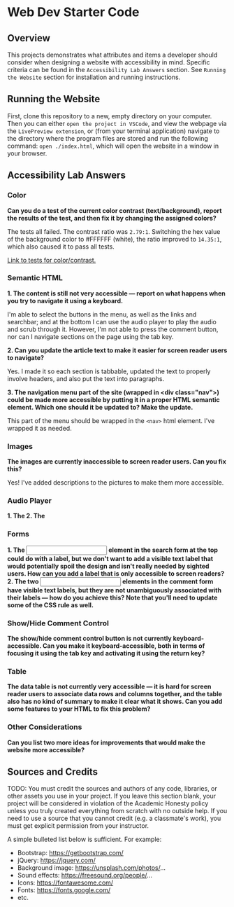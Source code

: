 # Web Dev Starter Code

## Overview

This projects demonstrates what attributes and items a developer should consider when designing a website with accessibility in mind. Specific criteria can be found in the `Accessibility Lab Answers` section. See `Running the Website` section for installation and running instructions.

## Running the Website
First, clone this repository to a new, empty directory on your computer. Then you can either `open the project in VSCode`, and view the webpage via the `LivePreview extension`, or (from your terminal application) navigate to the directory where the program files are stored and run the following command: `open ./index.html`, which will open the website in a window in your browser. 

## Accessibility Lab Answers
### Color
**Can you do a test of the current color contrast (text/background), report the results of the test, and then fix it by changing the assigned colors?**

The tests all failed. The contrast ratio was `2.79:1`. Switching the hex value of the background color to #FFFFFF (white), the ratio improved to `14.35:1`, which also caused it to pass all tests. 

[Link to tests for color/contrast.](https://webaim.org/resources/contrastchecker/)

### Semantic HTML
**1. The content is still not very accessible — report on what happens when you try to navigate it using a keyboard.**

I'm able to select the buttons in the menu, as well as the links and searchbar; and at the bottom I can use the audio player to play the audio and scrub through it. However, I'm not able to press the comment button, nor can I navigate sections on the page using the tab key.

**2. Can you update the article text to make it easier for screen reader users to navigate?**

Yes. I made it so each section is tabbable, updated the text to properly involve headers, and also put the text into paragraphs. 

**3. The navigation menu part of the site (wrapped in \<div class="nav"></div>) could be made more accessible by putting it in a proper HTML semantic element. Which one should it be updated to? Make the update.**

This part of the menu should be wrapped in the `<nav>` html element. I've wrapped it as needed.

### Images
**The images are currently inaccessible to screen reader users. Can you fix this?**

Yes! I've added descriptions to the pictures to make them more accessible.

### Audio Player
**1. The <audio> player isn't accessible to hearing impaired (deaf) people — can you add some kind of accessible alternative for these users?**
**2. The <audio> player isn't accessible to those using older browsers that don't support HTML audio. How can you allow them to still access the audio?**

### Forms
**1. The <input> element in the search form at the top could do with a label, but we don't want to add a visible text label that would potentially spoil the design and isn't really needed by sighted users. How can you add a label that is only accessible to screen readers?**
**2. The two <input> elements in the comment form have visible text labels, but they are not unambiguously associated with their labels — how do you achieve this? Note that you'll need to update some of the CSS rule as well.**

### Show/Hide Comment Control
**The show/hide comment control button is not currently keyboard-accessible. Can you make it keyboard-accessible, both in terms of focusing it using the tab key and activating it using the return key?**

### Table
**The data table is not currently very accessible — it is hard for screen reader users to associate data rows and columns together, and the table also has no kind of summary to make it clear what it shows. Can you add some features to your HTML to fix this problem?**

### Other Considerations
**Can you list two more ideas for improvements that would make the website more accessible?**


## Sources and Credits

TODO: You must credit the sources and authors of any code, libraries, or other
assets you use in your project. If you leave this section blank, your project
will be considered in violation of the Academic Honesty policy unless you truly
created everything from scratch with no outside help. If you need to use a
source that you cannot credit (e.g. a classmate's work), you must get explicit
permission from your instructor.

A simple bulleted list below is sufficient. For example:

- Bootstrap: https://getbootstrap.com/
- jQuery: https://jquery.com/
- Background image: https://unsplash.com/photos/...
- Sound effects: https://freesound.org/people/...
- Icons: https://fontawesome.com/
- Fonts: https://fonts.google.com/
- etc.
